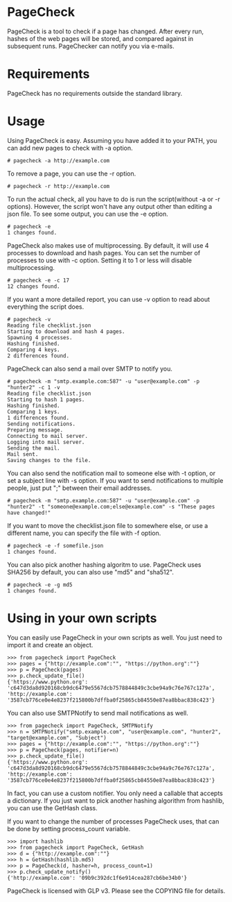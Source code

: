 # PageCheck
PageCheck is a tool to check if a page has changed. After every run, hashes of the web pages will be stored, and compared against in subsequent runs. PageChecker can notify you via e-mails.

# Requirements
PageCheck has no requirements outside the standard library.

# Usage
Using PageCheck is easy. Assuming you have added it to your PATH, you can add new pages to check with -a option.

    # pagecheck -a http://example.com

To remove a page, you can use the -r option.

    # pagecheck -r http://example.com

To run the actual check, all you have to do is run the script(without -a or -r options). However, the script won't have any output other than editing a json file. To see some output, you can use the -e option.

    # pagecheck -e
    1 changes found.

PageCheck also makes use of multiprocessing. By default, it will use 4 processes to download and hash pages. You can set the number of processes to use with -c option. Setting it to 1 or less will disable multiprocessing.

    # pagecheck -e -c 17
    12 changes found.

If you want a more detailed report, you can use -v option to read about everything the script does.

    # pagecheck -v
    Reading file checklist.json
    Starting to download and hash 4 pages.
    Spawning 4 processes.
    Hashing finished.
    Comparing 4 keys.
    2 differences found.

PageCheck can also send a mail over SMTP to notify you.

    # pagecheck -m "smtp.example.com:587" -u "user@example.com" -p "hunter2" -c 1 -v
    Reading file checklist.json
    Starting to hash 1 pages.
    Hashing finished.
    Comparing 1 keys.
    1 differences found.
    Sending notifications.
    Preparing message.
    Connecting to mail server.
    Logging into mail server.
    Sending the mail.
    Mail sent.
    Saving changes to the file.

You can also send the notification mail to someone else with -t option, or set a subject line with -s option.
If you want to send notifications to multiple people, just put ";" between their email addresses.

    # pagecheck -m "smtp.example.com:587" -u "user@example.com" -p "hunter2" -t "someone@example.com;else@example.com" -s "These pages have changed!"

If you want to move the checklist.json file to somewhere else, or use a different name, you can specify the file with -f option.

    # pagecheck -e -f somefile.json
    1 changes found.

You can also pick another hashing algoritm to use. PageCheck uses SHA256 by default, you can also use "md5" and "sha512".

    # pagecheck -e -g md5
    1 changes found.

# Using in your own scripts

You can easily use PageCheck in your own scripts as well. You just need to import it and create an object.

    >>> from pagecheck import PageCheck
    >>> pages = {"http://example.com":"", "https://python.org":""}
    >>> p = PageCheck(pages)
    >>> p.check_update_file()
    {'https://www.python.org': 'c647d3da8d920168cb9dc6479e5567dcb7578844849c3cbe94a9c76e767c127a',
    'http://example.com': '3587cb776ce0e4e8237f215800b7dffba0f25865cb84550e87ea8bbac838c423'}

You can also use SMTPNotify to send mail notifications as well.

    >>> from pagecheck import PageCheck, SMTPNotify
    >>> n = SMTPNotify("smtp.example.com", "user@example.com", "hunter2", "target@example.com", "Subject")
    >>> pages = {"http://example.com":"", "https://python.org":""}
    >>> p = PageCheck(pages, notifier=n)
    >>> p.check_update_file()
    {'https://www.python.org': 'c647d3da8d920168cb9dc6479e5567dcb7578844849c3cbe94a9c76e767c127a',
    'http://example.com': '3587cb776ce0e4e8237f215800b7dffba0f25865cb84550e87ea8bbac838c423'}

In fact, you can use a custom notifier. You only need a callable that accepts a dictionary. If you just want to pick another hashing algorithm from hashlib, you can use the GetHash class.

If you want to change the number of processes PageCheck uses, that can be done by setting process_count variable.

    >>> import hashlib
    >>> from pagecheck import PageCheck, GetHash
    >>> d = {"http://example.com":""}
    >>> h = GetHash(hashlib.md5)
    >>> p = PageCheck(d, hasher=h, process_count=1)
    >>> p.check_update_notify()
    {'http://example.com': '09b9c392dc1f6e914cea287cb6be34b0'}

PageCheck is licensed with GLP v3. Please see the COPYING file for details.
